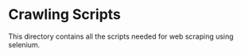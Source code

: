 # Crawling Scripts

This directory contains all the scripts needed for web scraping using selenium.
